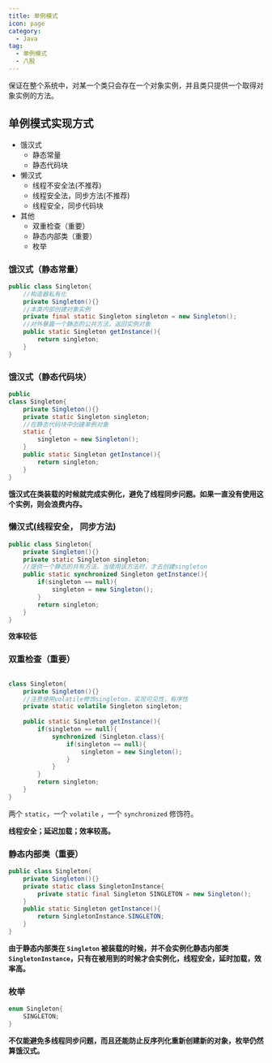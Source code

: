 ```yaml
---
title: 单例模式
icon: page
category:
  - Java
tag:
  - 单例模式
  - 八股
---
```


保证在整个系统中，对某一个类只会存在一个对象实例，并且类只提供一个取得对象实例的方法。
<!-- more -->
## 单例模式实现方式

- 饿汉式
  - 静态常量
  - 静态代码块
- 懒汉式
  - 线程不安全法(不推荐)
  - 线程安全法，同步方法(不推荐)
  - 线程安全，同步代码块
- 其他
  - 双重检查（重要）
  - 静态内部类（重要）
  - 枚举

### 饿汉式（静态常量）

```java
public class Singleton{
    //构造器私有化
    private Singleton(){}
    //本类内部创建对象实例
    private final static Singleton singleton = new Singleton();
    //对外暴露一个静态的公共方法，返回实例对象
    public static Singleton getInstance(){
        return singleton;
    }
}
```

### 饿汉式（静态代码块）

```java
public 
class Singleton{
    private Singleton(){}
    private static Singleton singleton;
    //在静态代码块中创建单例对象
    static {
        singleton = new Singleton();
    }
    public static Singleton getInstance(){
        return singleton;
    }
}
```

**饿汉式在类装载的时候就完成实例化，避免了线程同步问题。如果一直没有使用这个实例，则会浪费内存。**

### 懒汉式(线程安全， 同步方法)

```java
public class Singleton{
    private Singleton(){}
    private static Singleton singleton;
    //提供一个静态的共有方法，当使用该方法时，才去创建singleton
    public static synchronized Singleton getInstance(){
        if(singleton == null){
            singleton = new Singleton();
        }
        return singleton;
    }
}
```

**效率较低**

### 双重检查（重要）

```java

class Singleton{
    private Singleton(){}
    //注意使用volatile修饰singleton，实现可见性，有序性
    private static volatile Singleton singleton;
    
    public static Singleton getInstance(){
        if(singleton == null){
            synchronized (Singleton.class){
                if(singleton == null){
                    singleton = new Singleton();
                }
            }
        }
        return singleton;
    }
}
```

两个 `static`，一个 `volatile` ，一个 `synchronized` 修饰符。

**线程安全；延迟加载；效率较高。**

### 静态内部类（重要）

```java
public class Singleton{
    private Singleton(){}
    private static class SingletonInstance{
        private static final Singleton SINGLETON = new Singleton();
    }
    public static Singleton getInstance(){
        return SingletonInstance.SINGLETON;
    }
}
```

**由于静态内部类在 `Singleton` 被装载的时候，并不会实例化静态内部类 `SingletonInstance`，只有在被用到的时候才会实例化，线程安全，延时加载，效率高。**

### 枚举

```java
enum Singleton{
    SINGLETON;
}
```

**不仅能避免多线程同步问题，而且还能防止反序列化重新创建新的对象，枚举仍然算饿汉式。**

